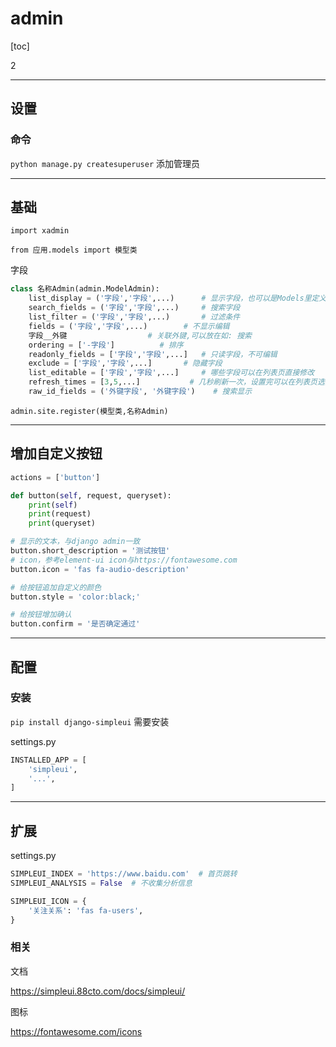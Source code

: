 # admin



[toc]

2

---

## 设置



### 命令

`python manage.py createsuperuser`    添加管理员



---

## 基础

`import xadmin`

`from 应用.models import 模型类`



字段

```python
class 名称Admin(admin.ModelAdmin):			
    list_display = ('字段','字段',...)		# 显示字段，也可以是Models里定义的函数
    search_fields = ('字段','字段',...)		# 搜索字段
    list_filter = ('字段','字段',...)		# 过滤条件
    fields = ('字段','字段',...)		# 不显示编辑
    字段__外键					# 关联外键,可以放在如: 搜索
    ordering = ['-字段']			# 排序
    readonly_fields = ['字段','字段',...]	# 只读字段，不可编辑
    exclude = ['字段','字段',...]		# 隐藏字段
    list_editable = ['字段','字段',...]		# 哪些字段可以在列表页直接修改
    refresh_times = [3,5,...]			# 几秒刷新一次，设置完可以在列表页选择
    raw_id_fields = ('外键字段', '外键字段')    # 搜索显示
```

`admin.site.register(模型类,名称Admin)`



---
## 增加自定义按钮
```python
actions = ['button']

def button(self, request, queryset):
    print(self)
    print(request)
    print(queryset)

# 显示的文本，与django admin一致
button.short_description = '测试按钮'
# icon，参考element-ui icon与https://fontawesome.com
button.icon = 'fas fa-audio-description'

# 给按钮追加自定义的颜色
button.style = 'color:black;'

# 给按钮增加确认
button.confirm = '是否确定通过'
```

---
## 配置



### 安装

`pip install django-simpleui`    需要安装



settings.py

```python
INSTALLED_APP = [
    'simpleui',
    '...',
]
```

---

## 扩展

settings.py
```python
SIMPLEUI_INDEX = 'https://www.baidu.com'  # 首页跳转
SIMPLEUI_ANALYSIS = False  # 不收集分析信息

SIMPLEUI_ICON = {
    '关注关系': 'fas fa-users',
}
```

### 相关

文档

https://simpleui.88cto.com/docs/simpleui/


图标

https://fontawesome.com/icons


